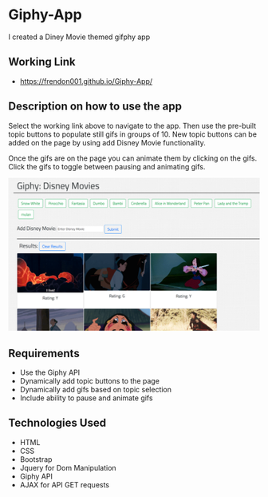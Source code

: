 # Giphy-App

I created a Diney Movie themed gifphy app

## Working Link
 - https://frendon001.github.io/Giphy-App/

## Description on how to use the app

Select the working link above to navigate to the app. Then use the pre-built topic buttons to populate still gifs in groups of 10. New topic buttons can be added on the page by using add Disney Movie functionality. 

Once the gifs are on the page you can animate them by clicking on the gifs. Click the gifs to toggle between pausing and animating gifs.

![My Giphy App](/assets/images/MyAPP.png)


## Requirements

- Use the Giphy API
- Dynamically add topic buttons to the page
- Dynamically add gifs based on topic selection
- Include ability to pause and animate gifs

## Technologies Used

- HTML
- CSS
- Bootstrap
- Jquery for Dom Manipulation
- Giphy API
- AJAX for API GET requests

